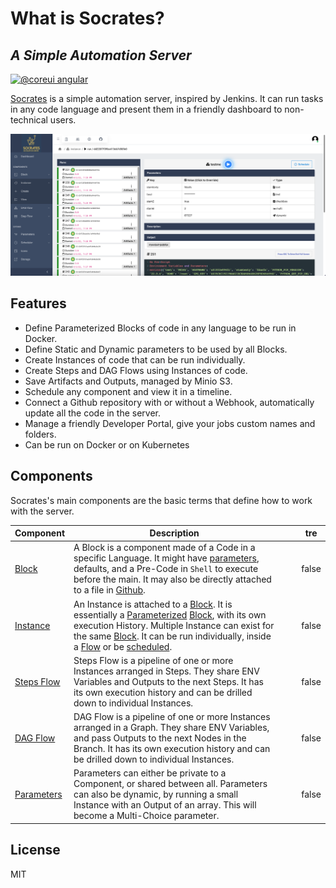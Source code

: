 # What is Socrates?

## _A Simple Automation Server_

[![@coreui angular](https://img.shields.io/badge/@coreui%20-angular-lightgrey.svg?style=flat-square)](https://github.com/coreui/angular)

[Socrates](./#a-simple-automation-server) is a simple automation server, inspired by Jenkins. It can run tasks in any code language and present them in a friendly dashboard to non-technical users.

![Overview](overview.png)

## Features

* Define Parameterized Blocks of code in any language to be run in Docker.
* Define Static and Dynamic parameters to be used by all Blocks.
* Create Instances of code that can be run individually.
* Create Steps and DAG Flows using Instances of code.
* Save Artifacts and Outputs, managed by Minio S3.
* Schedule any component and view it in a timeline.
* Connect a Github repository with or without a Webhook, automatically update all the code in the server.
* Manage a friendly Developer Portal, give your jobs custom names and folders.
* Can be run on Docker or on Kubernetes

## Components

Socrates's main components are the basic terms that define how to work with the server.

<table><thead><tr><th>Component</th><th>Description</th><th data-hidden></th><th data-hidden></th><th data-type="checkbox" data-hidden>tre</th></tr></thead><tbody><tr><td><a href="fundamentals/projects.md">Block</a></td><td>A Block is a component made of a Code in a specific Language. It might have <a href="fundamentals/parameters/">parameters</a>, defaults, and a Pre-Code in <code>Shell</code> to execute before the main. It may also be directly attached to a file in <a href="configuration/settings/github.md">Github</a>. </td><td></td><td></td><td>false</td></tr><tr><td><a href="fundamentals/instances/">Instance</a></td><td>An Instance is attached to a <a href="fundamentals/projects.md">Block</a>. It is essentially a <a href="fundamentals/parameters/">Parameterized</a> <a href="fundamentals/projects.md">Block</a>, with its own execution History. Multiple Instance can exist for the same <a href="fundamentals/projects.md">Block</a>. It can be run individually, inside a <a href="fundamentals/flows/">Flow</a> or be <a href="fundamentals/scheduler.md">scheduled</a>.</td><td></td><td></td><td>false</td></tr><tr><td><a href="fundamentals/flows/step-flows.md">Steps Flow</a></td><td>Steps Flow is a pipeline of one or more Instances arranged in Steps. They share ENV Variables and Outputs to the next Steps. It has its own execution history and can be drilled down to individual Instances.</td><td></td><td></td><td>false</td></tr><tr><td><a href="fundamentals/flows/dag-flows.md">DAG Flow</a></td><td>DAG Flow is a pipeline of one or more Instances arranged in a Graph. They share ENV Variables, and pass Outputs to the next Nodes in the Branch. It has its own execution history and can be drilled down to individual Instances.</td><td></td><td></td><td>false</td></tr><tr><td><a href="fundamentals/parameters/">Parameters</a></td><td>Parameters can either be private to a Component, or shared between all. Parameters can also be dynamic, by running a small Instance with an Output of an array. This will become a Multi-Choice parameter.</td><td></td><td></td><td>false</td></tr></tbody></table>

## License

MIT
